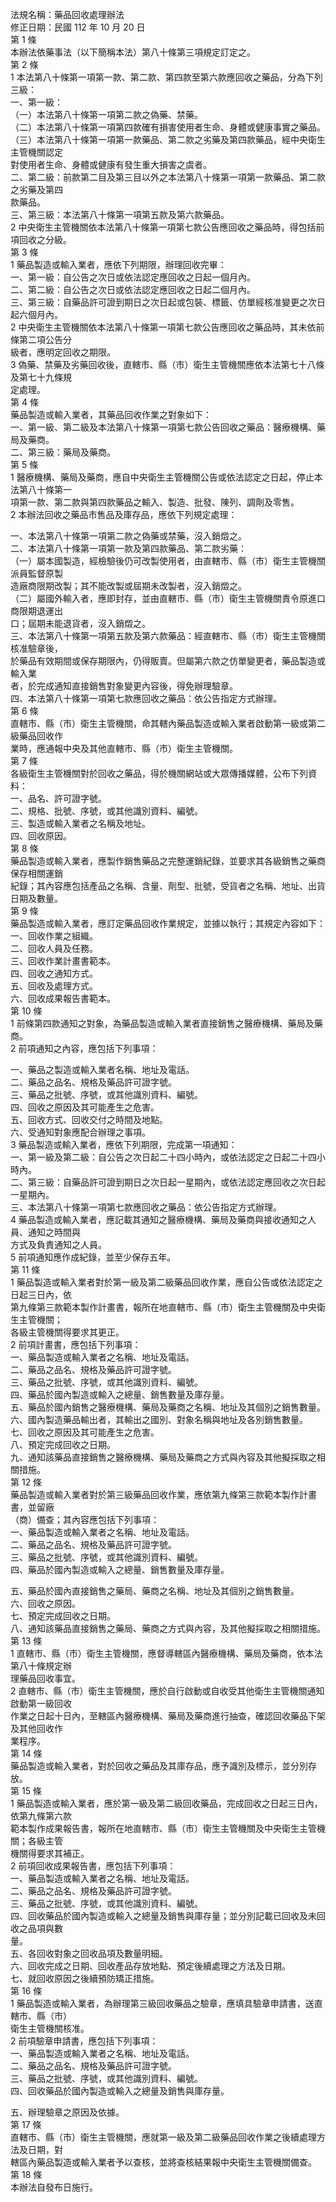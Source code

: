 法規名稱：藥品回收處理辦法  
修正日期：民國 112 年 10 月 20 日  
第 1 條  
本辦法依藥事法（以下簡稱本法）第八十條第三項規定訂定之。  
第 2 條  
1 本法第八十條第一項第一款、第二款、第四款至第六款應回收之藥品，分為下列三級：  
一、第一級：  
（一）本法第八十條第一項第二款之偽藥、禁藥。  
（二）本法第八十條第一項第四款確有損害使用者生命、身體或健康事實之藥品。  
（三）本法第八十條第一項第一款藥品、第二款之劣藥及第四款藥品，經中央衛生主管機關認定  
對使用者生命、身體或健康有發生重大損害之虞者。  
二、第二級：前款第二目及第三目以外之本法第八十條第一項第一款藥品、第二款之劣藥及第四  
款藥品。  
三、第三級：本法第八十條第一項第五款及第六款藥品。  
2 中央衛生主管機關依本法第八十條第一項第七款公告應回收之藥品時，得包括前項回收之分級。  
第 3 條  
1 藥品製造或輸入業者，應依下列期限，辦理回收完畢：  
一、第一級：自公告之次日或依法認定應回收之日起一個月內。  
二、第二級：自公告之次日或依法認定應回收之日起二個月內。  
三、第三級：自藥品許可證到期日之次日起或包裝、標籤、仿單經核准變更之次日起六個月內。  
2 中央衛生主管機關依本法第八十條第一項第七款公告應回收之藥品時，其未依前條第二項公告分  
級者，應明定回收之期限。  
3 偽藥、禁藥及劣藥回收後，直轄市、縣（市）衛生主管機關應依本法第七十八條及第七十九條規  
定處理。  
第 4 條  
藥品製造或輸入業者，其藥品回收作業之對象如下：  
一、第一級、第二級及本法第八十條第一項第七款公告回收之藥品：醫療機構、藥局及藥商。  
二、第三級：藥局及藥商。  
第 5 條  
1 醫療機構、藥局及藥商，應自中央衛生主管機關公告或依法認定之日起，停止本法第八十條第一  
項第一款、第二款與第四款藥品之輸入、製造、批發、陳列、調劑及零售。  
2 本辦法回收之藥品市售品及庫存品，應依下列規定處理：  


一、本法第八十條第一項第二款之偽藥或禁藥，沒入銷燬之。  
二、本法第八十條第一項第一款及第四款藥品、第二款劣藥：  
（一）屬本國製造，經檢驗後仍可改製使用者，由直轄市、縣（市）衛生主管機關派員監督原製  
造廠商限期改製；其不能改製或屆期未改製者，沒入銷燬之。  
（二）屬國外輸入者，應即封存，並由直轄市、縣（市）衛生主管機關責令原進口商限期退運出  
口；屆期未能退貨者，沒入銷燬之。  
三、本法第八十條第一項第五款及第六款藥品：經直轄市、縣（市）衛生主管機關核准驗章後，  
於藥品有效期間或保存期限內，仍得販賣。但屬第六款之仿單變更者，藥品製造或輸入業  
者，於完成通知直接銷售對象變更內容後，得免辦理驗章。  
四、本法第八十條第一項第七款應回收之藥品：依公告指定方式辦理。  
第 6 條  
直轄市、縣（市）衛生主管機關，命其轄內藥品製造或輸入業者啟動第一級或第二級藥品回收作  
業時，應通報中央及其他直轄市、縣（市）衛生主管機關。  
第 7 條  
各級衛生主管機關對於回收之藥品，得於機關網站或大眾傳播媒體，公布下列資料：  
一、品名、許可證字號。  
二、規格、批號、序號，或其他識別資料、編號。  
三、製造或輸入業者之名稱及地址。  
四、回收原因。  
第 8 條  
藥品製造或輸入業者，應製作銷售藥品之完整運銷紀錄，並要求其各級銷售之藥商保存相關運銷  
紀錄；其內容應包括產品之名稱、含量、劑型、批號，受貨者之名稱、地址、出貨日期及數量。  
第 9 條  
藥品製造或輸入業者，應訂定藥品回收作業規定，並據以執行；其規定內容如下：  
一、回收作業之組織。  
二、回收人員及任務。  
三、回收作業計畫書範本。  
四、回收之通知方式。  
五、回收及處理方式。  
六、回收成果報告書範本。  
第 10 條  
1 前條第四款通知之對象，為藥品製造或輸入業者直接銷售之醫療機構、藥局及藥商。  
2 前項通知之內容，應包括下列事項：  


一、藥品之製造或輸入業者名稱、地址及電話。  
二、藥品之品名、規格及藥品許可證字號。  
三、藥品之批號、序號，或其他識別資料、編號。  
四、回收之原因及其可能產生之危害。  
五、回收方式、回收交付之時間及地點。  
六、受通知對象應配合辦理之事項。  
3 藥品製造或輸入業者，應依下列期限，完成第一項通知：  
一、第一級及第二級：自公告之次日起二十四小時內，或依法認定之日起二十四小時內。  
二、第三級：自藥品許可證到期日之次日起一星期內，或依法認定應回收之次日起一星期內。  
三、本法第八十條第一項第七款應回收之藥品：依公告指定方式辦理。  
4 藥品製造或輸入業者，應記載其通知之醫療機構、藥局及藥商與接收通知之人員、通知之時間與  
方式及負責通知之人員。  
5 前項通知應作成紀錄，並至少保存五年。  
第 11 條  
1 藥品製造或輸入業者對於第一級及第二級藥品回收作業，應自公告或依法認定之日起三日內，依  
第九條第三款範本製作計畫書，報所在地直轄市、縣（市）衛生主管機關及中央衛生主管機關；  
各級主管機關得要求其更正。  
2 前項計畫書，應包括下列事項：  
一、藥品製造或輸入業者之名稱、地址及電話。  
二、藥品之品名、規格及藥品許可證字號。  
三、藥品之批號、序號，或其他識別資料、編號。  
四、藥品於國內製造或輸入之總量、銷售數量及庫存量。  
五、藥品於國內銷售之醫療機構、藥局及藥商之名稱、地址及其個別之銷售數量。  
六、國內製造藥品輸出者，其輸出之國別、對象名稱與地址及各別銷售數量。  
七、回收之原因及其可能產生之危害。  
八、預定完成回收之日期。  
九、通知該藥品直接銷售之醫療機構、藥局及藥商之方式與內容及其他擬採取之相關措施。  
第 12 條  
藥品製造或輸入業者對於第三級藥品回收作業，應依第九條第三款範本製作計畫書，並留廠  
（商）備查；其內容應包括下列事項：  
一、藥品製造或輸入業者之名稱、地址及電話。  
二、藥品之品名、規格及藥品許可證字號。  
三、藥品之批號、序號，或其他識別資料、編號。  
四、藥品於國內製造或輸入之總量、銷售數量及庫存量。  


五、藥品於國內直接銷售之藥局、藥商之名稱、地址及其個別之銷售數量。  
六、回收之原因。  
七、預定完成回收之日期。  
八、通知該藥品直接銷售之藥局、藥商之方式與內容，及其他擬採取之相關措施。  
第 13 條  
1 直轄市、縣（市）衛生主管機關，應督導轄區內醫療機構、藥局及藥商，依本法第八十條規定辦  
理藥品回收事宜。  
2 直轄市、縣（市）衛生主管機關，應於自行啟動或自收受其他衛生主管機關通知啟動第一級回收  
作業之日起十日內，至轄區內醫療機構、藥局及藥商進行抽查，確認回收藥品下架及其他回收作  
業程序。  
第 14 條  
藥品製造或輸入業者，對於回收之藥品及其庫存品，應予識別及標示，並分別存放。  
第 15 條  
1 藥品製造或輸入業者，應於第一級及第二級回收藥品，完成回收之日起三日內，依第九條第六款  
範本製作成果報告書，報所在地直轄市、縣（市）衛生主管機關及中央衛生主管機關；各級主管  
機關得要求其補正。  
2 前項回收成果報告書，應包括下列事項：  
一、藥品製造或輸入業者之名稱、地址及電話。  
二、藥品之品名、規格及藥品許可證字號。  
三、藥品之批號、序號，或其他識別資料、編號。  
四、回收藥品於國內製造或輸入之總量及銷售與庫存量；並分別記載已回收及未回收之品項與數  
量。  
五、各回收對象之回收品項及數量明細。  
六、回收完成之日期、回收產品存放地點、預定後續處理之方法及日期。  
七、就回收原因之後續預防矯正措施。  
第 16 條  
1 藥品製造或輸入業者，為辦理第三級回收藥品之驗章，應填具驗章申請書，送直轄市、縣（市）  
衛生主管機關核准。  
2 前項驗章申請書，應包括下列事項：  
一、藥品製造或輸入業者之名稱、地址及電話。  
二、藥品之品名、規格及藥品許可證字號。  
三、藥品之批號、序號，或其他識別資料、編號。  
四、回收藥品於國內製造或輸入之總量及銷售與庫存量。  


五、辦理驗章之原因及依據。  
第 17 條  
直轄市、縣（市）衛生主管機關，應就第一級及第二級藥品回收作業之後續處理方法及日期，對  
轄區內藥品製造或輸入業者予以查核，並將查核結果報中央衛生主管機關備查。  
第 18 條  
本辦法自發布日施行。  


